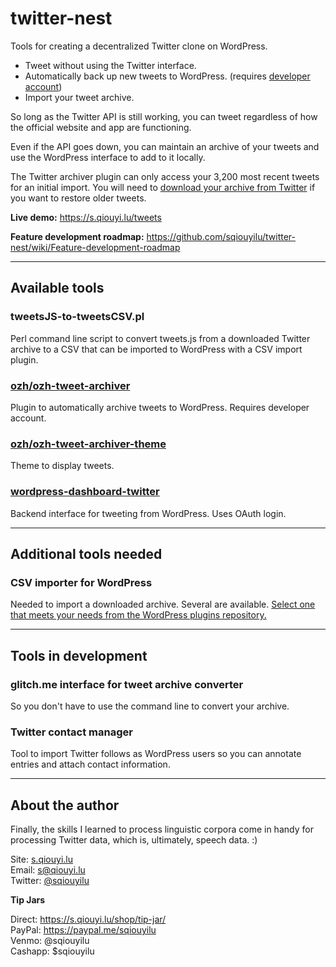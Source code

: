 # twitter-nest
Tools for creating a decentralized Twitter clone on WordPress. 

- Tweet without using the Twitter interface.
- Automatically back up new tweets to WordPress. (requires <a href="https://developer.twitter.com/">developer account</a>)
- Import your tweet archive.

So long as the Twitter API is still working, you can tweet regardless of how the official website and app are functioning. 

Even if the API goes down, you can maintain an archive of your tweets and use the WordPress interface to add to it locally.

The Twitter archiver plugin can only access your 3,200 most recent tweets for an initial import. You will need to <a href="https://help.twitter.com/en/managing-your-account/how-to-download-your-twitter-archive" target="_new">download your archive from Twitter</a> if you want to restore older tweets.

**Live demo:** https://s.qiouyi.lu/tweets

**Feature development roadmap:** https://github.com/sqiouyilu/twitter-nest/wiki/Feature-development-roadmap

----

## Available tools

### tweetsJS-to-tweetsCSV.pl

Perl command line script to convert tweets.js from a downloaded Twitter archive to a CSV that can be imported to WordPress with a CSV import plugin.

### <a href="https://github.com/ozh/ozh-tweet-archiver">ozh/ozh-tweet-archiver</a>

Plugin to automatically archive tweets to WordPress. Requires developer account.

### <a href="https://github.com/ozh/ozh-tweet-archiver-theme">ozh/ozh-tweet-archiver-theme</a>

Theme to display tweets.

### <a href="https://wordpress.org/plugins/wordpress-dashboard-twitter/">wordpress-dashboard-twitter</a>

Backend interface for tweeting from WordPress. Uses OAuth login.

----

## Additional tools needed

### CSV importer for WordPress

Needed to import a downloaded archive. Several are available. <a href="https://wordpress.org/plugins/tags/csv/">Select one that meets your needs from the WordPress plugins repository.</a>

----

## Tools in development

### glitch.me interface for tweet archive converter

So you don't have to use the command line to convert your archive.

### Twitter contact manager

Tool to import Twitter follows as WordPress users so you can annotate entries and attach contact information.

----

## About the author

Finally, the skills I learned to process linguistic corpora come in handy for processing Twitter data, which is, ultimately, speech data. :)

Site: <a href="https://s.qiouyi.lu/" target="_new">s.qiouyi.lu</a><br />
Email: <a href="mailto:s@qiouyi.lu">s@qiouyi.lu</a><br />
Twitter: <a href="https://twitter.com/sqiouyilu" target="_new">@sqiouyilu</a>

**Tip Jars**

Direct: https://s.qiouyi.lu/shop/tip-jar/<br />
PayPal: https://paypal.me/sqiouyilu<br />
Venmo: @sqiouyilu<br />
Cashapp: $sqiouyilu
